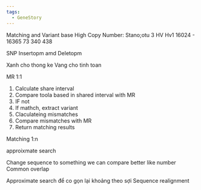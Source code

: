 ```yaml
---
tags:
  - GeneStory
---
```

Matching and Variant base
High Copy Number:
Stano;otu 
3 HV Hv1 16024 - 16365
73 340
438 

SNP
Insertopm amd Deletopm

Xanh cho thong ke
Vang cho tinh toan

MR 1:1
1. Calculate share interval
2. Compare toola based in shared interval with MR
3. IF not 
4. If mathch, extract variant
5. Claculateing mismatches
6. Compare mismatches with MR
7. Return matching results

Matching 1:n


approixmate search

Change sequence to something we can compare better like number 
Common overlap

Approximate search để co gọn lại khoảng theo sợi
Sequence realignment 
